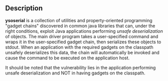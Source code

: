 ## Description
**ysoserial** is a collection of utilities and property-oriented programming "gadget chains" discovered in common java
libraries that can, under the right conditions, exploit Java applications performing *unsafe deserialization* of
objects. The main driver program takes a user-specified command and wraps it in the user-specified gadget chain, then
serializes these objects to stdout. When an application with the required gadgets on the classpath unsafely deserializes
this data, the chain will automatically be invoked and cause the command to be executed on the application host.

It should be noted that the vulnerability lies in the application performing unsafe deserialization and NOT in having
gadgets on the classpath.